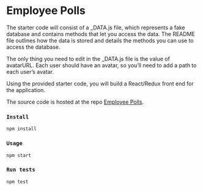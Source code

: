 # Employee Polls

The starter code will consist of a \_DATA.js file, which represents a fake database and contains methods that let you access the data. The README file outlines how the data is stored and details the methods you can use to access the database.

The only thing you need to edit in the \_DATA.js file is the value of avatarURL. Each user should have an avatar, so you’ll need to add a path to each user’s avatar.

Using the provided starter code, you will build a React/Redux front end for the application.

The source code is hosted at the repo [Employee Polls](https://github.com/mdev-qn95/employee-polls).

### `Install`

```
npm install
```

### `Usage`

```
npm start
```

### `Run tests`

```
npm test
```
